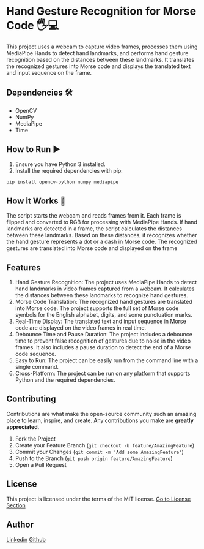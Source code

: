 # Hand Gesture Recognition for Morse Code 🖐️💻

This project uses a webcam to capture video frames, processes them using MediaPipe Hands to detect hand landmarks, and performs hand gesture recognition based on the distances between these landmarks. It translates the recognized gestures into Morse code and displays the translated text and input sequence on the frame.

## Dependencies 🛠️

- OpenCV
- NumPy
- MediaPipe
- Time

## How to Run ▶️

1. Ensure you have Python 3 installed.
2. Install the required dependencies with pip:

```python
pip install opencv-python numpy mediapipe
```

## How it Works 🚀
The script starts the webcam and reads frames from it. Each frame is flipped and converted to RGB for processing with MediaPipe Hands. If hand landmarks are detected in a frame, the script calculates the distances between these landmarks. Based on these distances, it recognizes whether the hand gesture represents a dot or a dash in Morse code. The recognized gestures are translated into Morse code and displayed on the frame

## Features
1. Hand Gesture Recognition: The project uses MediaPipe Hands to detect hand landmarks in video frames captured from a webcam. It calculates the distances between these landmarks to recognize hand gestures.
2. Morse Code Translation: The recognized hand gestures are translated into Morse code. The project supports the full set of Morse code symbols for the English alphabet, digits, and some punctuation marks.
3. Real-Time Display: The translated text and input sequence in Morse code are displayed on the video frames in real time.
4. Debounce Time and Pause Duration: The project includes a debounce time to prevent false recognition of gestures due to noise in the video frames. It also includes a pause duration to detect the end of a Morse code sequence.
5. Easy to Run: The project can be easily run from the command line with a single command.
6. Cross-Platform: The project can be run on any platform that supports Python and the required dependencies.


## Contributing

Contributions are what make the open-source community such an amazing place to learn, inspire, and create. Any contributions you make are **greatly appreciated**.

1. Fork the Project
2. Create your Feature Branch (`git checkout -b feature/AmazingFeature`)
3. Commit your Changes (`git commit -m 'Add some AmazingFeature'`)
4. Push to the Branch (`git push origin feature/AmazingFeature`)
5. Open a Pull Request
## License
This project is licensed under the terms of the MIT license.
[Go to License Section](#license)

## Author
[Linkedin](https://www.linkedin.com/in/namit-rana-958056271/)
[Github](https://github.com/Namit-Rana6)
